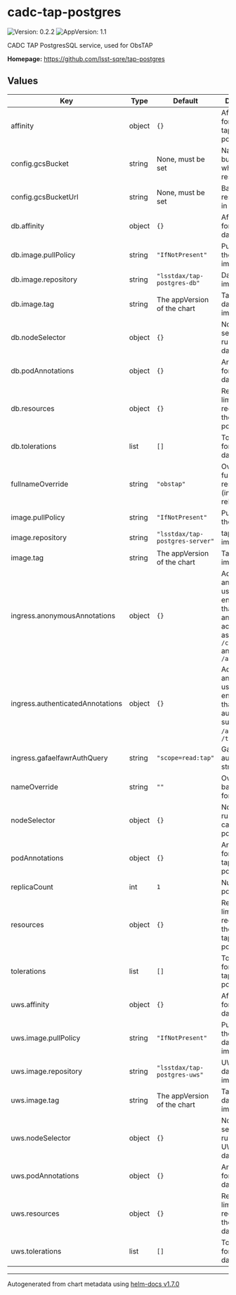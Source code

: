 # cadc-tap-postgres

![Version: 0.2.2](https://img.shields.io/badge/Version-0.2.2-informational?style=flat-square) ![AppVersion: 1.1](https://img.shields.io/badge/AppVersion-1.1-informational?style=flat-square)

CADC TAP PostgresSQL service, used for ObsTAP

**Homepage:** <https://github.com/lsst-sqre/tap-postgres>

## Values

| Key | Type | Default | Description |
|-----|------|---------|-------------|
| affinity | object | `{}` | Affinity rules for the cadc-tap-postgres pod |
| config.gcsBucket | string | None, must be set | Name of GCS bucket in which to store results |
| config.gcsBucketUrl | string | None, must be set | Base URL for results stored in GCS bucket |
| db.affinity | object | `{}` | Affinity rules for the database pod |
| db.image.pullPolicy | string | `"IfNotPresent"` | Pull policy for the database image |
| db.image.repository | string | `"lsstdax/tap-postgres-db"` | Database image to use |
| db.image.tag | string | The appVersion of the chart | Tag of database image to use |
| db.nodeSelector | object | `{}` | Node selection rules for the database pod |
| db.podAnnotations | object | `{}` | Annotations for the databse pod |
| db.resources | object | `{}` | Resource limits and requests for the database pod |
| db.tolerations | list | `[]` | Tolerations for the database pod |
| fullnameOverride | string | `"obstap"` | Override the full name for resources (includes the release name) |
| image.pullPolicy | string | `"IfNotPresent"` | Pull policy for the tap image |
| image.repository | string | `"lsstdax/tap-postgres-server"` | tap-postgres image to use |
| image.tag | string | The appVersion of the chart | Tag of tap image to use |
| ingress.anonymousAnnotations | object | `{}` | Additional annotations to use for endpoints that allow anonymous access, such as `/capabilities` and `/availability` |
| ingress.authenticatedAnnotations | object | `{}` | Additional annotations to use for endpoints that are authenticated, such as `/sync`, `/async`, and `/tables` |
| ingress.gafaelfawrAuthQuery | string | `"scope=read:tap"` | Gafaelfawr auth query string |
| nameOverride | string | `""` | Override the base name for resources |
| nodeSelector | object | `{}` | Node selector rules for the cadc-tap-postgres pod |
| podAnnotations | object | `{}` | Annotations for the cadc-tap-postgres pod |
| replicaCount | int | `1` | Number of pods to start |
| resources | object | `{}` | Resource limits and requests for the cadc-tap-postgres pod |
| tolerations | list | `[]` | Tolerations for the cadc-tap-postgres pod |
| uws.affinity | object | `{}` | Affinity rules for the UWS database pod |
| uws.image.pullPolicy | string | `"IfNotPresent"` | Pull policy for the UWS database image |
| uws.image.repository | string | `"lsstdax/tap-postgres-uws"` | UWS database image to use |
| uws.image.tag | string | The appVersion of the chart | Tag of UWS database image to use |
| uws.nodeSelector | object | `{}` | Node selection rules for the UWS database pod |
| uws.podAnnotations | object | `{}` | Annotations for the UWS databse pod |
| uws.resources | object | `{}` | Resource limits and requests for the UWS database pod |
| uws.tolerations | list | `[]` | Tolerations for the UWS database pod |

----------------------------------------------
Autogenerated from chart metadata using [helm-docs v1.7.0](https://github.com/norwoodj/helm-docs/releases/v1.7.0)
